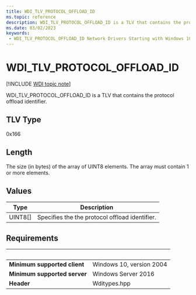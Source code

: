 ```yaml
---
title: WDI_TLV_PROTOCOL_OFFLOAD_ID
ms.topic: reference
description: WDI_TLV_PROTOCOL_OFFLOAD_ID is a TLV that contains the protocol offload identifier.
ms.date: 03/02/2023
keywords:
 - WDI_TLV_PROTOCOL_OFFLOAD_ID Network Drivers Starting with Windows 10, Version 2004
---
```


# WDI\_TLV\_PROTOCOL\_OFFLOAD\_ID

[!INCLUDE [WDI topic note](../includes/wdi-version-warning.md)]

WDI\_TLV\_PROTOCOL\_OFFLOAD\_ID is a TLV that contains the protocol offload identifier.

## TLV Type

0x166

## Length

The size (in bytes) of the array of UINT8 elements. The array must contain 1 or more elements.

## Values

| Type | Description |
| --- | --- |
| UINT8\[\] | Specifies the the protocol offload identifier. |

## Requirements

| &nbsp; | &nbsp; |
| ------ | ------ |
| **Minimum supported client** | Windows 10, version 2004 |
| **Minimum supported server** | Windows Server 2016 |
| **Header** | Wditypes.hpp |
